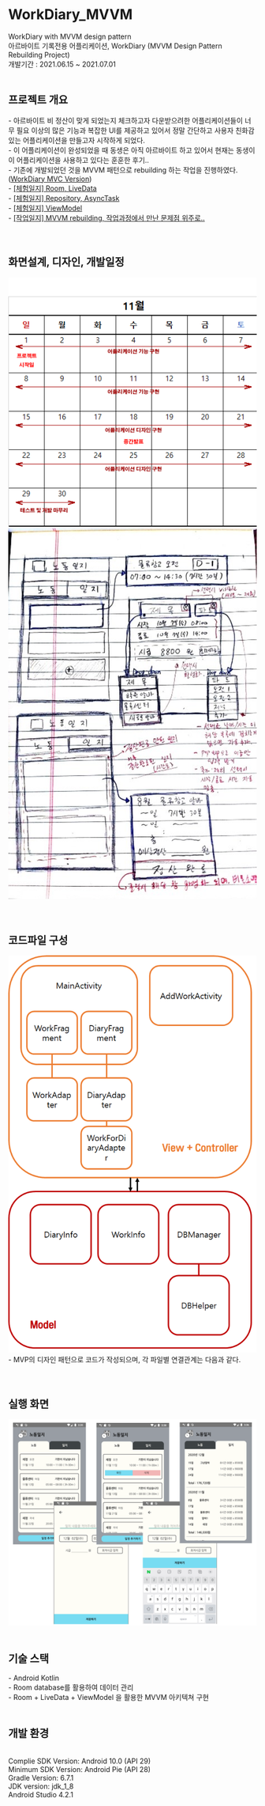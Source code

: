 # WorkDiary_MVVM
WorkDiary with MVVM design pattern
<br>아르바이트 기록전용 어플리케이션, WorkDiary (MVVM Design Pattern Rebuilding Project)
<br>개발기간 : 2021.06.15 ~ 2021.07.01
<br><br>
<h2>프로젝트 개요</h2>
- 아르바이트 비 정산이 맞게 되었는지 체크하고자 다운받으려한 어플리케이션들이 너무 필요 이상의 많은 기능과 복잡한 UI를 제공하고 있어서 정말 간단하고 사용자 친화감있는 어플리케이션을 만들고자 시작하게 되었다.<br>
- 이 어플리케이션이 완성되었을 때 동생은 아직 아르바이트 하고 있어서 현재는 동생이 이 어플리케이션을 사용하고 있다는 훈훈한 후기..<br>
- 기존에 개발되었던 것을 MVVM 패턴으로 rebuilding 하는 작업을 진행하였다. (<a href="https://github.com/JeonK1/WorkDiary">WorkDiary MVC Version</a>) <br>
- <a href="https://blog.naver.com/ponson1017/222400759708">[체험일지] Room, LiveData </a><br>
- <a href="https://blog.naver.com/ponson1017/222403492693">[체험일지] Repository, AsyncTask </a><br>
- <a href="https://blog.naver.com/ponson1017/222408838342">[체험일지] ViewModel </a><br>
- <a href="https://blog.naver.com/ponson1017/222411793191">[작업일지] MVVM rebuilding, 작업과정에서 만난 문제점 위주로.. </a><br>
<br><br>
<h2>화면설계, 디자인, 개발일정</h2>
<img src="/readme_img/1.png" width=600 />
<img src="/readme_img/2.png" width=600 />
<br>
<br><br>
<h2>코드파일 구성</h2>
<img src="/readme_img/4.png" width=600 />
- MVP의 디자인 패턴으로 코드가 작성되으며, 각 파일별 연결관계는 다음과 같다.
<br>
<br><br>
<h2>실행 화면</h2>
<img src="/readme_img/3.png" width=800 />
<br><br>
<h2>기술 스택</h2>
- Android Kotlin <br>
- Room database를 활용하여 데이터 관리 <br>
- Room + LiveData + ViewModel 을 활용한 MVVM 아키텍쳐 구현
<br><br>
<h2>개발 환경</h2><br>
Complie SDK Version: Android 10.0 (API 29) <br>
Minimum SDK Version: Android Pie (API 28) <br>
Gradle Version: 6.7.1 <br>
JDK version: jdk_1_8 <br>
Android Studio 4.2.1 <br>